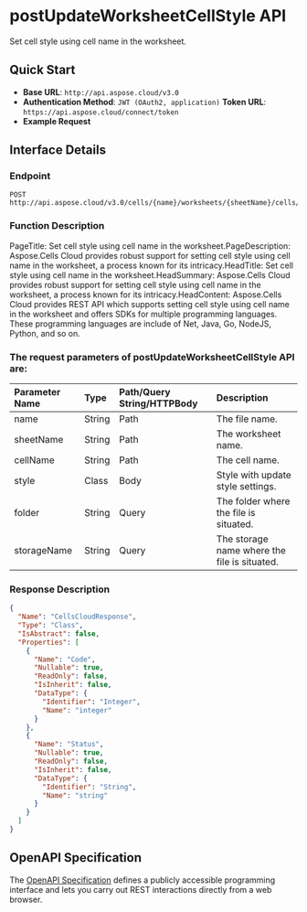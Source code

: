 # **postUpdateWorksheetCellStyle API**

Set cell style using cell name in the worksheet. 

## **Quick Start**

- **Base URL**: `http://api.aspose.cloud/v3.0`
- **Authentication Method**: `JWT (OAuth2, application)`  **Token URL**: `https://api.aspose.cloud/connect/token`
- **Example Request** 
<script src="https://gist.github.com/aspose-cells-cloud-gists/8a5b324fdf3e574dbd747c1a1e24b05d.js?file=Example30_PostUpdateWorksheetCellStyle.cs"></script>

## **Interface Details**

### **Endpoint** 

```
POST http://api.aspose.cloud/v3.0/cells/{name}/worksheets/{sheetName}/cells/{cellName}/style
```

### **Function Description**
PageTitle: Set cell style using cell name in the worksheet.PageDescription: Aspose.Cells Cloud provides robust support for setting cell style using cell name in the worksheet, a process known for its intricacy.HeadTitle: Set cell style using cell name in the worksheet.HeadSummary: Aspose.Cells Cloud provides robust support for setting cell style using cell name in the worksheet, a process known for its intricacy.HeadContent: Aspose.Cells Cloud provides REST API which supports setting cell style using cell name in the worksheet and offers SDKs for multiple programming languages. These programming languages are include of Net, Java, Go, NodeJS, Python, and so on.

### The request parameters of **postUpdateWorksheetCellStyle** API are: 

| Parameter Name | Type | Path/Query String/HTTPBody | Description | 
| :- | :- | :- |:- | 
|name|String|Path|The file name.|
|sheetName|String|Path|The worksheet name.|
|cellName|String|Path|The cell name.|
|style|Class|Body|Style with update style settings.|
|folder|String|Query|The folder where the file is situated.|
|storageName|String|Query|The storage name where the file is situated.|


### **Response Description**
```json
{
  "Name": "CellsCloudResponse",
  "Type": "Class",
  "IsAbstract": false,
  "Properties": [
    {
      "Name": "Code",
      "Nullable": true,
      "ReadOnly": false,
      "IsInherit": false,
      "DataType": {
        "Identifier": "Integer",
        "Name": "integer"
      }
    },
    {
      "Name": "Status",
      "Nullable": true,
      "ReadOnly": false,
      "IsInherit": false,
      "DataType": {
        "Identifier": "String",
        "Name": "string"
      }
    }
  ]
}
```

## OpenAPI Specification

The [OpenAPI Specification](https://reference.aspose.cloud/cells/#/CellsController/PostUpdateWorksheetCellStyle) defines a publicly accessible programming interface and lets you carry out REST interactions directly from a web browser.


